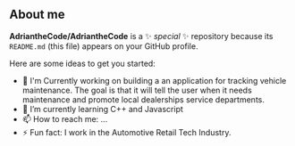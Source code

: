 ## About me


**AdriantheCode/AdriantheCode** is a ✨ _special_ ✨ repository because its `README.md` (this file) appears on your GitHub profile.

Here are some ideas to get you started:

- 🔭 I'm Currently working on building a an application for tracking vehicle maintenance. The goal is that it will tell the user when it needs maintenance and promote local dealerships service departments. 
- 🌱 I’m currently learning C++ and Javascript
- 📫 How to reach me: ...
- ⚡ Fun fact: I work in the Automotive Retail Tech Industry. 

